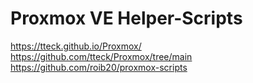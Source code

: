 # Proxmox VE Helper-Scripts
https://tteck.github.io/Proxmox/
https://github.com/tteck/Proxmox/tree/main
https://github.com/roib20/proxmox-scripts